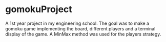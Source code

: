 # gomokuProject
A 1st year project in my engineering school. The goal was to make a gomoku game implementing the board, different players and a terminal display of the game. A MinMax method was used for the players strategy. 
